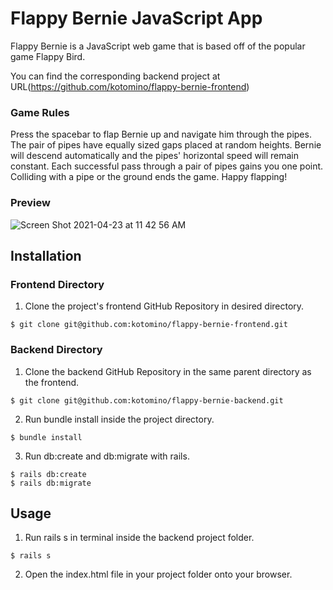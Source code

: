 # Flappy Bernie JavaScript App

Flappy Bernie is a JavaScript web game that is based off of the popular game Flappy Bird.

You can find the corresponding backend project at URL(https://github.com/kotomino/flappy-bernie-frontend)

### Game Rules
Press the spacebar to flap Bernie up and navigate him through the pipes. The pair of pipes have equally sized gaps placed at random heights. Bernie will descend automatically and the pipes' horizontal speed will remain constant. Each successful pass through a pair of pipes gains you one point. Colliding with a pipe or the ground ends the game. Happy flapping!

### Preview

![Screen Shot 2021-04-23 at 11 42 56 AM](https://user-images.githubusercontent.com/73256077/115896095-105bd400-a429-11eb-92e7-d28fc1431d2b.png)


## Installation
### Frontend Directory
1. Clone the project's frontend GitHub Repository in desired directory.
```
$ git clone git@github.com:kotomino/flappy-bernie-frontend.git
```
 
### Backend Directory
 1. Clone the backend GitHub Repository in the same parent directory as the frontend.
 ```
 $ git clone git@github.com:kotomino/flappy-bernie-backend.git
 ```
2. Run bundle install inside the project directory.
``` 
$ bundle install
```
3. Run db:create and db:migrate with rails.
```
$ rails db:create
$ rails db:migrate
```

## Usage
1. Run rails s in terminal inside the backend project folder.
```
$ rails s
```
2. Open the index.html file in your project folder onto your browser.
